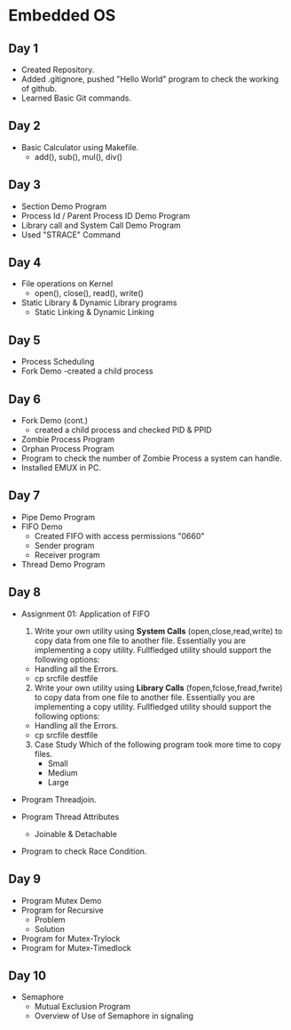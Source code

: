 # Embedded OS

## Day 1
- Created Repository.
- Added .gitignore, pushed "Hello World" program to check the working of github.
- Learned Basic Git commands.

## Day 2
- Basic Calculator using Makefile.
    - add(), sub(), mul(), div()

## Day 3
- Section Demo Program
- Process Id / Parent Process ID Demo Program
- Library call and System Call Demo Program
- Used "STRACE" Command

## Day 4
- File operations on Kernel
    - open(), close(), read(), write()
- Static Library & Dynamic Library programs
    - Static Linking & Dynamic Linking

## Day 5
- Process Scheduling 
- Fork Demo
    -created a child process

## Day 6
- Fork Demo (cont.)
    - created a child process and checked PID & PPID
- Zombie Process Program
- Orphan Process Program
- Program to check the number of Zombie Process a system can handle.
- Installed EMUX in PC.

## Day 7
- Pipe Demo Program
- FIFO Demo
    -   Created FIFO with access permissions "0660" 
    -   Sender program
    -   Receiver program
- Thread Demo Program

## Day 8
- Assignment 01: Application of FIFO
    1. Write your own utility using **System Calls** (open,close,read,write) to copy data from one file to another file. Essentially you are implementing a copy utility.
    Fullfledged utility should support the following options:
    - Handling all the Errors.
    - cp srcfile destfile
    2. Write your own utility using **Library Calls** (fopen,fclose,fread,fwrite) to copy data from one file to another file. Essentially you are implementing a copy utility.
    Fullfledged utility should support the following options:
    - Handling all the Errors.
    - cp srcfile destfile
    3. Case Study
        Which of the following program took more time to copy files.
        - Small
        - Medium
        - Large

- Program Threadjoin.
- Program Thread Attributes
    - Joinable & Detachable
- Program to check Race Condition.

## Day 9
- Program Mutex Demo
- Program for Recursive
    - Problem
    - Solution
- Program for Mutex-Trylock
- Program for Mutex-Timedlock

## Day 10
- Semaphore
    - Mutual Exclusion Program
    - Overview of Use of Semaphore in signaling